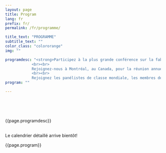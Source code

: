 ```yaml
---
layout: page
title: Program
lang: fr
prefix: fr/
permalink: /fr/programme/

title_text: "PROGRAMME"
subtitle_text: ""
color_class: "colororange"
img: ""

programdesc: "<strong>Participez à la plus grande conférence sur la fabrication numérique au monde.</strong>
            <br><br>
            Rejoignez-nous à Montréal, au Canada, pour la réunion annuelle du réseau international des Fab Labs !
            <br><br>
            Rejoignez les panélistes de classe mondiale, les membres de la communauté des Fab Labs, les fabricants du monde entier et les professionnels de tous les domaines à la 16e conférence annuelle des Fab Labs et au Fab Festival de Montréal, au Canada, du 27 juillet au 2 août, combiné avec le Fab City Summit, du 31 juillet au 2 août. Assistez à des panels de classe mondiale, démonstrations, ateliers, discussions et présentations de laboratoires par des représentants en provenance de tous les coins du globe !"
program: ""

---
```


<section class="no-padding" id="" style="padding: 50px 0;">
    <div class="container-fluid">
        <div class="row">
            <div class="col-lg-12 col-md-12">
                <p class="{{ color_class }}">{{page.programdesc}}</p>
                <br>
                <div class="row no-gutter comingsoon text-center pad25 backwhite">
                        Le calendrier détaillé arrive bientôt!
                </div>
                <p class="{{ color_class }} text-center">{{page.program}}</p>
            </div>
        </div>
    </div>
</section>


